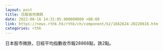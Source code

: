 ```yaml
---
layout: post
title: 日股收市微跌
date: 2022-08-16 14:31:05.000000000 +08:00
link: https://news.rthk.hk/rthk/ch/component/k2/1662624-20220816.htm
categories: rthk
---
```


日本股市微跌，日經平均指數收市報28868點，跌2點。

